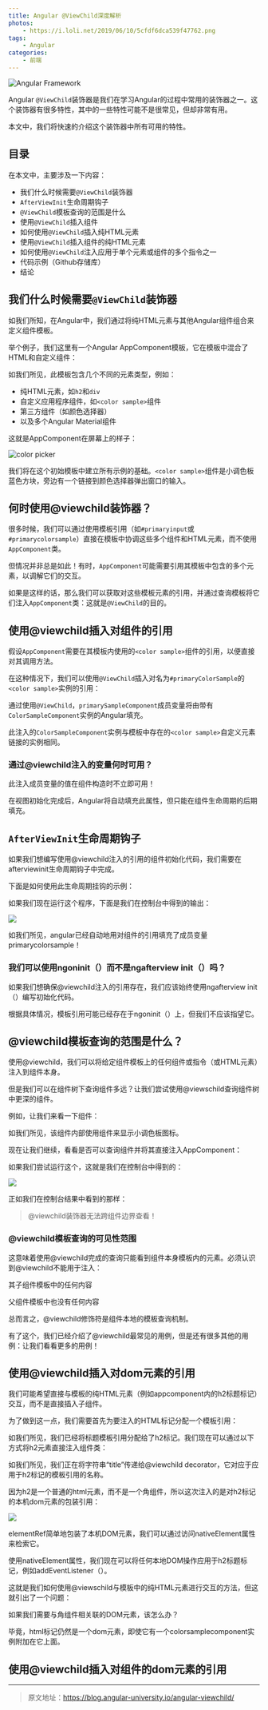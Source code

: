```yaml
---
title: Angular @ViewChild深度解析
photos:
    - https://i.loli.net/2019/06/10/5cfdf6dca539f47762.png
tags:
    - Angular
categories:
    - 前端
---
```


![Angular Framework](https://i.loli.net/2019/06/10/5cfdf6dca539f47762.png)

Angular `@ViewChild`装饰器是我们在学习Angular的过程中常用的装饰器之一。这个装饰器有很多特性，其中的一些特性可能不是很常见，但却非常有用。

本文中，我们将快速的介绍这个装饰器中所有可用的特性。

## 目录

在本文中，主要涉及一下内容：

- 我们什么时候需要`@ViewChild`装饰器
- `AfterViewInit`生命周期钩子
- `@ViewChild`模板查询的范围是什么
- 使用`@ViewChild`插入组件
- 如何使用`@ViewChild`插入纯HTML元素
- 使用`@ViewChild`插入组件的纯HTML元素
- 如何使用`@ViewChild`注入应用于单个元素或组件的多个指令之一
- 代码示例（Github存储库）
- 结论


## 我们什么时候需要`@ViewChild`装饰器

如我们所知，在Angular中，我们通过将纯HTML元素与其他Angular组件组合来定义组件模板。

举个例子，我们这里有一个Angular AppComponent模板，它在模板中混合了HTML和自定义组件：

如我们所见，此模板包含几个不同的元素类型，例如：

- 纯HTML元素，如`h2`和`div`
- 自定义应用程序组件，如`<color sample>`组件
- 第三方组件（如颜色选择器）
- 以及多个Angular Material组件

这就是AppComponent在屏幕上的样子：

![color picker](https://s3-us-west-1.amazonaws.com/angular-university/blog-images/angular-viewchild/view-child-1.png)

我们将在这个初始模板中建立所有示例的基础。`<color sample>`组件是小调色板蓝色方块，旁边有一个链接到颜色选择器弹出窗口的输入。


## 何时使用@viewchild装饰器？

很多时候，我们可以通过使用模板引用（如`#primaryinput`或`#primarycolorsample`）直接在模板中协调这些多个组件和HTML元素，而不使用`AppComponent`类。

但情况并非总是如此！有时，`AppComponent`可能需要引用其模板中包含的多个元素，以调解它们的交互。

如果是这样的话，那么我们可以获取对这些模板元素的引用，并通过查询模板将它们注入`AppComponent`类：这就是`@ViewChild`的目的。


## 使用@viewchild插入对组件的引用

假设`AppComponent`需要在其模板内使用的`<color sample>`组件的引用，以便直接对其调用方法。

在这种情况下，我们可以使用`@ViewChild`插入对名为`#primaryColorSample`的`<color sample>`实例的引用：

通过使用`@ViewChild`，`primarySampleComponent`成员变量将由带有`ColorSampleComponent`实例的Angular填充。

此注入的`ColorSampleComponent`实例与模板中存在的`<color sample>`自定义元素链接的实例相同。

### 通过@viewchild注入的变量何时可用？

此注入成员变量的值在组件构造时不立即可用！

在视图初始化完成后，Angular将自动填充此属性，但只能在组件生命周期的后期填充。

## `AfterViewInit`生命周期钩子
如果我们想编写使用@viewchild注入的引用的组件初始化代码，我们需要在afterviewinit生命周期钩子中完成。



下面是如何使用此生命周期挂钩的示例：



如果我们现在运行这个程序，下面是我们在控制台中得到的输出：

![](https://s3-us-west-1.amazonaws.com/angular-university/blog-images/angular-viewchild/view-child-2.png)

如我们所见，angular已经自动地用对组件的引用填充了成员变量primarycolorsample！

### 我们可以使用ngoninit（）而不是ngafterview init（）吗？

如果我们想确保@viewchild注入的引用存在，我们应该始终使用ngafterview init（）编写初始化代码。



根据具体情况，模板引用可能已经存在于ngoninit（）上，但我们不应该指望它。

## @viewchild模板查询的范围是什么？

使用@viewchild，我们可以将给定组件模板上的任何组件或指令（或HTML元素）注入到组件本身。



但是我们可以在组件树下查询组件多远？让我们尝试使用@viewschild查询组件树中更深的组件。



例如，让我们来看一下<color sample>组件：



如我们所见，该组件内部使用<mat icon>组件来显示小调色板图标。



现在让我们继续，看看是否可以查询<mat icon>组件并将其直接注入AppComponent：



如果我们尝试运行这个，这就是我们在控制台中得到的：

![](https://s3-us-west-1.amazonaws.com/angular-university/blog-images/angular-viewchild/view-child-3.png)

正如我们在控制台结果中看到的那样：

> @viewchild装饰器无法跨组件边界查看！

### @viewchild模板查询的可见性范围

这意味着使用@viewchild完成的查询只能看到组件本身模板内的元素。必须认识到@viewchild不能用于注入：



其子组件模板中的任何内容

父组件模板中也没有任何内容

总而言之，@viewchild修饰符是组件本地的模板查询机制。



有了这个，我们已经介绍了@viewchild最常见的用例，但是还有很多其他的用例：让我们看看更多的用例！

## 使用@viewchild插入对dom元素的引用

我们可能希望直接与模板的纯HTML元素（例如appcomponent内的h2标题标记）交互，而不是直接插入子组件。



为了做到这一点，我们需要首先为要注入的HTML标记分配一个模板引用：



如我们所见，我们已经将标题模板引用分配给了h2标记。我们现在可以通过以下方式将h2元素直接注入组件类：



如我们所见，我们正在将字符串“title”传递给@viewchild decorator，它对应于应用于h2标记的模板引用的名称。



因为h2是一个普通的html元素，而不是一个角组件，所以这次注入的是对h2标记的本机dom元素的包装引用：

![](https://s3-us-west-1.amazonaws.com/angular-university/blog-images/angular-viewchild/view-child-4.png)

elementRef简单地包装了本机DOM元素，我们可以通过访问nativeElement属性来检索它。



使用nativeElement属性，我们现在可以将任何本地DOM操作应用于h2标题标记，例如addEventListener（）。



这就是我们如何使用@viewschild与模板中的纯HTML元素进行交互的方法，但这就引出了一个问题：



如果我们需要与角组件相关联的DOM元素，该怎么办？



毕竟，<color sample>html标记仍然是一个dom元素，即使它有一个colorsamplecomponent实例附加在它上面。

## 使用@viewchild插入对组件的dom元素的引用

---

> 原文地址：https://blog.angular-university.io/angular-viewchild/